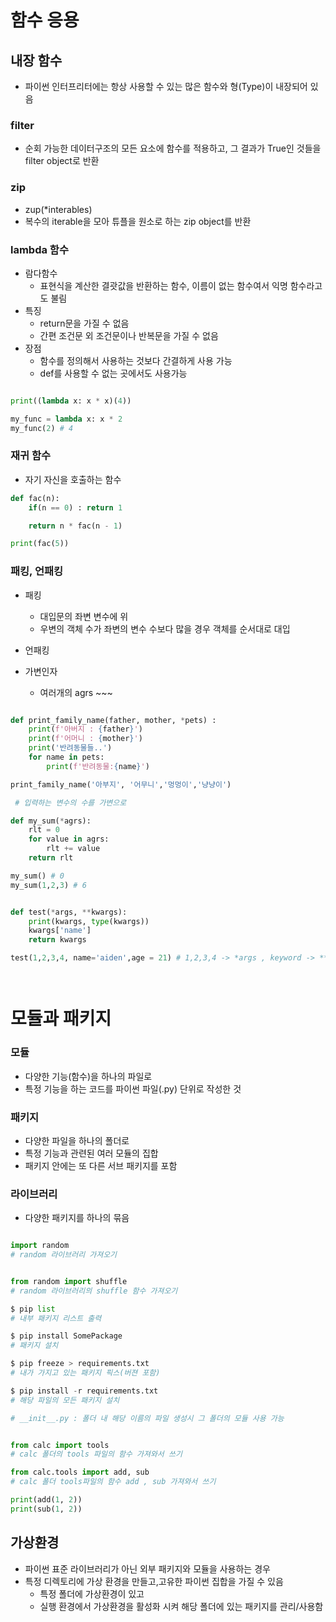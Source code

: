 # 함수 응용

## 내장 함수
- 파이썬 인터프리터에는 항상 사용할 수 있는 많은 함수와 형(Type)이 내장되어 있음


### filter
  - 순회 가능한 데이터구조의 모든 요소에 함수를 적용하고, 그 결과가 True인 것들을 filter object로 반환

### zip
  - zup(*interables)
  - 복수의 iterable을 모아 튜플을 원소로 하는 zip object를 반환

### lambda 함수
  - 람다함수
    - 표현식을 계산한 결괏값을 반환하는 함수, 이름이 없는 함수여서 익명 함수라고도 불림
  - 특징
    - return문을 가질 수 없음
    - 간편 조건문 외 조건문이나 반복문을 가질 수 없음
  - 장점
    - 함수를 정의해서 사용하는 것보다 간결하게 사용 가능
    - def를 사용할 수 없는 곳에서도 사용가능

```python

print((lambda x: x * x)(4))

my_func = lambda x: x * 2
my_func(2) # 4

```
### 재귀 함수
  - 자기 자신을 호출하는 함수

```python
def fac(n):
    if(n == 0) : return 1

    return n * fac(n - 1)

print(fac(5))
```

### 패킹, 언패킹
- 패킹
  - 대입문의 좌변 변수에 위
  - 우변의 객체 수가 좌변의 변수 수보다 많을 경우 객체를 순서대로 대입 

- 언패킹

- 가변인자
  - 여러개의 agrs ~~~
```python

def print_family_name(father, mother, *pets) :
    print(f'아버지 : {father}')
    print(f'어머니 : {mother}')
    print('반려동물들..')
    for name in pets:
        print(f'반려동물:{name}')

print_family_name('아부지', '어무니','멍멍이','냥냥이')

 # 입력하는 변수의 수를 가변으로

def my_sum(*agrs):
    rlt = 0
    for value in agrs:
        rlt += value
    return rlt

my_sum() # 0
my_sum(1,2,3) # 6


def test(*args, **kwargs):
    print(kwargs, type(kwargs))
    kwargs['name']
    return kwargs

test(1,2,3,4, name='aiden',age = 21) # 1,2,3,4 -> *args , keyword -> **kwargs




```

# 모듈과 패키지

### 모듈
- 다양한 기능(함수)을 하나의 파일로
- 특정 기능을 하는 코드를 파이썬 파일(.py) 단위로 작성한 것

### 패키지
- 다양한 파일을 하나의 폴더로
- 특정 기능과 관련된 여러 모듈의 집합
- 패키지 안에는 또 다른 서브 패키지를 포함

### 라이브러리
- 다양한 패키지를 하나의 묶음




```python

import random
# random 라이브러리 가져오기


from random import shuffle
# random 라이브러리의 shuffle 함수 가져오기

$ pip list
# 내부 패키지 리스트 출력

$ pip install SomePackage
# 패키지 설치

$ pip freeze > requirements.txt
# 내가 가지고 있는 패키지 픽스(버젼 포함)

$ pip install -r requirements.txt
# 해당 파일의 모든 패키지 설치

# __init__.py : 폴더 내 해당 이름의 파일 생성시 그 폴더의 모듈 사용 가능


from calc import tools
# calc 폴더의 tools 파일의 함수 가져와서 쓰기

from calc.tools import add, sub
# calc 폴더 tools파일의 함수 add , sub 가져와서 쓰기

print(add(1, 2))
print(sub(1, 2))


```

## 가상환경
- 파이썬 표준 라이브러리가 아닌 외부 패키지와 모듈을 사용하는 경우
- 특정 디렉토리에 가상 환경을 만들고,고유한 파이썬 집합을 가질 수 있음
  - 특정 폴더에 가상환경이 있고
  - 실행 환경에서 가상환경을 활성화 시켜 해당 폴더에 있는 패키지를 관리/사용함